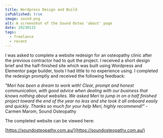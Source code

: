 ```yaml
---
title: Wordpress Design and Build
isPublished: true
image: sound.png
alt: A screenshot of the Sound Osteo 'about' page
date: 20230115
tags:
  - freelance
  - recent
---
```


I was asked to complete a website redesign for an osteopathy clinic after the previous contractor had to quit the project. I received a short design brief and the half-finished site which was built using Wordpress and Elementor page builder, tools I had little to no experience using. I completed the redesign promptly and received the following feedback:

_"Meri has been a dream to work with! Clear, prompt and honest communication, with good advice when dealing with our business that knows nothing about websites. We asked Meri to jump in on a half finished project toward the end of the year no less and she took it all onboard easily and quickly. Thanks so much for your help Meri, highly recommend!"_ - Carmen Marom, Sound Osteopathy

The completed website can be viewed here:

[https://soundosteopathy.com.au/](https://soundosteopathy.com.au/)
